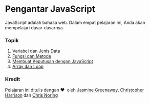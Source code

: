 # Pengantar JavaScript

JavaScript adalah bahasa web. Dalam empat pelajaran ini, Anda akan mempelajari dasar-dasarnya.

### Topik

1. [Variabel dan Jenis Data](../1-data-types/translations/README.id.md)
2. [Fungsi dan Metode](../2-functions-methods/translations/README.id.md)
3. [Membuat Keputusan dengan JavaScript](../3-making-decisions/translations/README.id.md)
4. [Array dan Loop](../4-arrays-loops/translations/README.id.md)

### Kredit

Pelajaran ini ditulis dengan ♥️ ️ oleh [Jasmine Greenaway](https://twitter.com/paladique), [Christopher Harrison](https://twitter.com/geektrainer) dan [Chris Noring](https://twitter.com/chris_noring)

